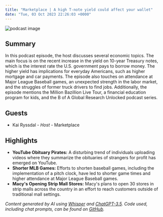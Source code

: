 ```yaml
---
title: "Marketplace | A high T-note yield could affect your wallet"
date: "Tue, 03 Oct 2023 22:26:03 +0000"
---
```


![podcast image](https://www.marketplace.org/wp-content/uploads/2019/05/MP_show-1.png)

## Summary

In this podcast episode, the host discusses several economic topics. The main focus is on the recent increase in the yield on 10-year Treasury notes, which is the interest rate the U.S. government pays to borrow money. The higher yield has implications for everyday Americans, such as higher mortgage and car payments. The episode also touches on attendance at Major League Baseball games, an unexpected strength in the labor market, and the struggles of former truck drivers to find jobs. Additionally, the episode mentions the Million Bazillion Live Tour, a financial education program for kids, and the B of A Global Research Unlocked podcast series.

## Guests

- Kai Ryssdal - _Host_ - Marketplace

## Highlights

- **YouTube Obituary Pirates:** A disturbing trend of individuals uploading videos where they summarize the obituaries of strangers for profit has emerged on YouTube.
- **Shorter MLB Games:** Efforts to shorten baseball games, including the implementation of a pitch clock, have led to shorter game times and higher attendance at Major League Baseball games.
- **Macy's Opening Strip Mall Stores:** Macy's plans to open 30 stores in strip malls across the country in an effort to reach customers outside of traditional mall settings.

_Content generated by AI using [Whisper](https://openai.com/research/whisper) and [ChatGPT-3.5](https://openai.com/blog/chatgpt). Code used, including chat prompts, can be found on [GitHub](https://github.com/dustinbrownman/podcast-parser/blob/main/app/functions.py)._
